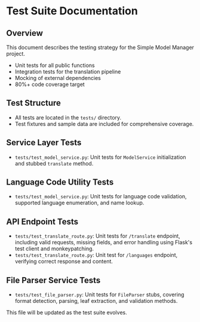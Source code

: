 # Test Suite Documentation

## Overview
This document describes the testing strategy for the Simple Model Manager project.

- Unit tests for all public functions
- Integration tests for the translation pipeline
- Mocking of external dependencies
- 80%+ code coverage target

## Test Structure
- All tests are located in the `tests/` directory.
- Test fixtures and sample data are included for comprehensive coverage.

## Service Layer Tests
- `tests/test_model_service.py`: Unit tests for `ModelService` initialization and stubbed `translate` method.

## Language Code Utility Tests
- `tests/test_model_service.py`: Unit tests for language code validation, supported language enumeration, and name lookup.

## API Endpoint Tests
- `tests/test_translate_route.py`: Unit tests for `/translate` endpoint, including valid requests, missing fields, and error handling using Flask's test client and monkeypatching.
- `tests/test_translate_route.py`: Unit test for `/languages` endpoint, verifying correct response and content.

## File Parser Service Tests
- `tests/test_file_parser.py`: Unit tests for `FileParser` stubs, covering format detection, parsing, leaf extraction, and validation methods.

This file will be updated as the test suite evolves. 